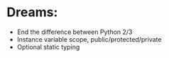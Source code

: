 # Dreams:

 - End the difference between Python 2/3
 - Instance variable scope, public/protected/private
 - Optional static typing 